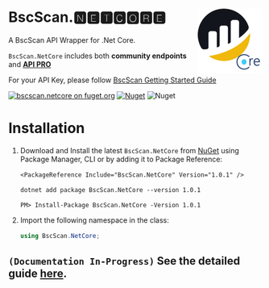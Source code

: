 # <img align="right" src="https://raw.githubusercontent.com/DennisPitallano/BscScan.NetCore/main/src/BscScan.NetCore/BscScan.NetCore.png" >BscScan.🅽🅴🆃🅲🅾🆁🅴

A BscScan API  Wrapper for .Net Core.

`BscScan.NetCore` includes both **community endpoints** and  [**API PRO**](https://docs.bscscan.com/api-pro/etherscan-api-pro) 

For your API Key, please follow [BscScan Getting Started Guide](https://docs.bscscan.com/getting-started/creating-an-account)

[![bscscan.netcore on fuget.org](https://www.fuget.org/packages/bscscan.netcore/badge.svg)](https://www.fuget.org/packages/bscscan.netcore) [![Nuget](https://img.shields.io/nuget/v/BscScan.NetCore?logo=nuget)](https://www.nuget.org/packages/BscScan.NetCore) ![Nuget](https://img.shields.io/nuget/dt/BscScan.NetCore)

# Installation

1. Download and Install the latest `BscScan.NetCore` from [NuGet](https://www.nuget.org/packages/BscScan.NetCore/) using Package Manager, CLI or by adding it to Package Reference:
   
   ```
   <PackageReference Include="BscScan.NetCore" Version="1.0.1" />
   ```
   
   ```
   dotnet add package BscScan.NetCore --version 1.0.1
   ```
   
   ```
   PM> Install-Package BscScan.NetCore -Version 1.0.1
   ```

2. Import the following namespace in the class:
   
   ```c#
   using BscScan.NetCore;
   ```

## `(Documentation In-Progress)` See the detailed guide [here](https://dennispitallano.github.io/docs/bscsan-netcore/get-start).

